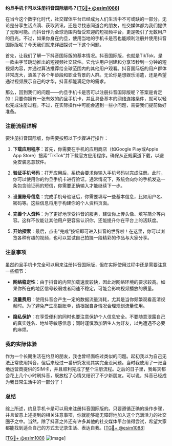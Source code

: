 **约旦手机卡可以注册抖音国际版吗？[[TG💪+ @esim1088](https://t.me/s/esim1088)]**

在当今这个数字化时代，社交媒体平台已经成为人们生活中不可或缺的一部分。无论是分享生活点滴、获取资讯，还是寻找志同道合的朋友，社交媒体都为我们提供了无限可能。而抖音作为全球范围内备受欢迎的短视频平台，更是吸引了无数用户的目光。不过，如果你身在约旦，使用当地的手机卡是否也能顺利注册并使用抖音国际版呢？今天我们就来详细探讨一下这个问题。

首先，让我们了解一下抖音国际版的基本情况。抖音国际版，也就是TikTok，是一款由字节跳动推出的短视频社交软件。它允许用户创建和分享15秒到一分钟的短视频内容，并通过算法推荐给全球范围内的其他用户观看。抖音国际版的用户群体非常庞大，涵盖了各个年龄段和职业背景的人群。无论你是想娱乐消遣，还是希望通过视频展示自己的才华，抖音都能满足你的需求。

那么，回到我们的问题——约旦手机卡是否可以注册抖音国际版呢？答案是肯定的！只要你拥有一张有效的约旦手机卡，并且具备基本的网络连接条件，就可以轻松完成注册过程。不过，在实际操作中可能会遇到一些小问题，需要我们提前做好准备。

### 注册流程详解

要注册抖音国际版，你需要按照以下步骤进行操作：

1. **下载应用程序**：首先，你需要在手机的应用商店（如Google Play或Apple App Store）搜索“TikTok”并下载官方应用程序。确保从正规渠道下载，以避免安装恶意软件。

2. **验证手机号码**：打开应用后，系统会要求你输入手机号码以完成注册。此时，你可以使用你的约旦手机卡进行验证。通常情况下，系统会向你的手机发送一条包含验证码的短信，你需要正确输入才能继续下一步。

3. **设置账号信息**：完成手机号验证后，你需要填写一些基本信息，比如用户名、密码等。这些信息将用于构建你的个人资料页面。

4. **完善个人资料**：为了更好地享受抖音的服务，建议你上传头像、填写简介等内容。这样不仅能让其他用户更容易认识你，还能提升你在平台上的活跃度。

5. **开始探索**：最后，点击“完成”按钮即可进入抖音的世界啦！在这里，你可以浏览各种有趣的视频，也可以尝试自己拍摄一段精彩的作品与大家分享。

### 注意事项

虽然约旦手机卡完全可以用来注册抖音国际版，但在实际使用过程中还是需要注意一些细节：

- **网络稳定性**：由于抖音的内容加载速度较快，因此对网络环境的要求较高。如果你所在的地区信号较弱或者网速不稳定，可能会影响视频播放的质量。
  
- **流量费用**：使用抖音会产生一定的数据流量消耗，尤其是当你频繁观看高清视频时。为了避免产生高额账单，请根据自身情况合理规划流量使用。

- **隐私保护**：在享受便利的同时也要注意保护个人信息安全。不要随意泄露自己的真实姓名、地址等敏感信息；同时谨慎添加陌生人为好友，以免遭遇不必要的麻烦。

### 我的实际体验

作为一个长期生活在约旦的朋友，我也曾经面临过类似的问题。起初我以为自己无法正常使用抖音，但后来经过一番研究发现其实完全没问题。当时我使用了一张当地运营商提供的SIM卡，并且顺利完成了整个注册流程。之后的日子里，我每天都会花上几个小时刷抖音，既放松了心情又结识了不少新朋友。可以说，抖音已经成为我日常生活中的一部分了！

### 总结

综上所述，约旦手机卡是可以用来注册抖音国际版的。只要遵循正确的操作步骤，并且留意上述提到的相关注意事项，你就能够毫无障碍地加入这个充满活力的社交圈子之中。当然，除了抖音之外还有许多其他的社交媒体平台值得尝试，希望大家都能找到适合自己的方式去记录生活、表达自我。[[TG💪+ @esim1088](https://t.me/s/esim1088)]

[[TG💪+ @esim1088](https://t.me/s/esim1088) ![Image](https://i.postimg.cc/4NQfJmqS/Snipaste-2025-05-13-00-14-12.png)]